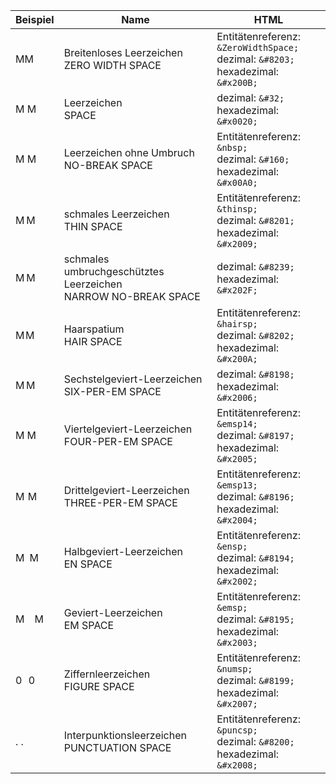 | Beispiel | Name | HTML |
|----|----|----|
| <span class="example example--default"><span class="filler filler--prefix"><span class="filler-char">M</span></span><span class="space">&#8203;</span><span class="filler-char"><span class="filler filler--postfix">M</span></span></span> | <span class="name-german">Breitenloses Leerzeichen</span><br/><span class="name-unicode">ZERO WIDTH SPACE</span> | Entitätenreferenz: `&ZeroWidthSpace;`<br/>dezimal: `&#8203;`<br/>hexadezimal: `&#x200B;` |
| <span class="example example--default"><span class="filler filler--prefix"><span class="filler-char">M</span></span><span class="space">&#32;</span><span class="filler-char"><span class="filler filler--postfix">M</span></span></span> | <span class="name-german">Leerzeichen</span><br/><span class="name-unicode">SPACE</span> | dezimal: `&#32;`<br/>hexadezimal: `&#x0020;` |
| <span class="example example--default"><span class="filler filler--prefix"><span class="filler-char">M</span></span><span class="space">&#160;</span><span class="filler-char"><span class="filler filler--postfix">M</span></span></span> | <span class="name-german">Leerzeichen ohne Umbruch</span><br/><span class="name-unicode">NO-BREAK SPACE</span> | Entitätenreferenz: `&nbsp;`<br/>dezimal: `&#160;`<br/>hexadezimal: `&#x00A0;` |
| <span class="example example--default"><span class="filler filler--prefix"><span class="filler-char">M</span></span><span class="space">&#8201;</span><span class="filler-char"><span class="filler filler--postfix">M</span></span></span> | <span class="name-german">schmales Leerzeichen</span><br/><span class="name-unicode">THIN SPACE</span> | Entitätenreferenz: `&thinsp;`<br/>dezimal: `&#8201;`<br/>hexadezimal: `&#x2009;` |
| <span class="example example--default"><span class="filler filler--prefix"><span class="filler-char">M</span></span><span class="space">&#8239;</span><span class="filler-char"><span class="filler filler--postfix">M</span></span></span> | <span class="name-german">schmales umbruchgeschütztes Leerzeichen</span><br/><span class="name-unicode">NARROW NO-BREAK SPACE</span> | dezimal: `&#8239;`<br/>hexadezimal: `&#x202F;` |
| <span class="example example--default"><span class="filler filler--prefix"><span class="filler-char">M</span></span><span class="space">&#8202;</span><span class="filler-char"><span class="filler filler--postfix">M</span></span></span> | <span class="name-german">Haarspatium</span><br/><span class="name-unicode">HAIR SPACE</span> | Entitätenreferenz: `&hairsp;`<br/>dezimal: `&#8202;`<br/>hexadezimal: `&#x200A;` |
| <span class="example example--default"><span class="filler filler--prefix"><span class="filler-char">M</span></span><span class="space">&#8198;</span><span class="filler-char"><span class="filler filler--postfix">M</span></span></span> | <span class="name-german">Sechstelgeviert-Leerzeichen</span><br/><span class="name-unicode">SIX-PER-EM SPACE</span> | dezimal: `&#8198;`<br/>hexadezimal: `&#x2006;` |
| <span class="example example--default"><span class="filler filler--prefix"><span class="filler-char">M</span></span><span class="space">&#8197;</span><span class="filler-char"><span class="filler filler--postfix">M</span></span></span> | <span class="name-german">Viertelgeviert-Leerzeichen</span><br/><span class="name-unicode">FOUR-PER-EM SPACE</span> | Entitätenreferenz: `&emsp14;`<br/>dezimal: `&#8197;`<br/>hexadezimal: `&#x2005;` |
| <span class="example example--default"><span class="filler filler--prefix"><span class="filler-char">M</span></span><span class="space">&#8196;</span><span class="filler-char"><span class="filler filler--postfix">M</span></span></span> | <span class="name-german">Drittelgeviert-Leerzeichen</span><br/><span class="name-unicode">THREE-PER-EM SPACE</span> | Entitätenreferenz: `&emsp13;`<br/>dezimal: `&#8196;`<br/>hexadezimal: `&#x2004;` |
| <span class="example example--default"><span class="filler filler--prefix"><span class="filler-char">M</span></span><span class="space">&#8194;</span><span class="filler-char"><span class="filler filler--postfix">M</span></span></span> | <span class="name-german">Halbgeviert-Leerzeichen</span><br/><span class="name-unicode">EN SPACE</span> | Entitätenreferenz: `&ensp;`<br/>dezimal: `&#8194;`<br/>hexadezimal: `&#x2002;` |
| <span class="example example--default"><span class="filler filler--prefix"><span class="filler-char">M</span></span><span class="space">&#8195;</span><span class="filler-char"><span class="filler filler--postfix">M</span></span></span> | <span class="name-german">Geviert-Leerzeichen</span><br/><span class="name-unicode">EM SPACE</span> | Entitätenreferenz: `&emsp;`<br/>dezimal: `&#8195;`<br/>hexadezimal: `&#x2003;` |
| <span class="example example--gray"><span class="filler filler--prefix"><span class="filler-char">0</span></span><span class="space">&#8199;</span><span class="filler-char"><span class="filler filler--postfix">0</span></span></span> | <span class="name-german">Ziffernleerzeichen</span><br/><span class="name-unicode">FIGURE SPACE</span> | Entitätenreferenz: `&numsp;`<br/>dezimal: `&#8199;`<br/>hexadezimal: `&#x2007;` |
| <span class="example example--gray"><span class="filler filler--prefix"><span class="filler-char">.</span></span><span class="space">&#8200;</span><span class="filler-char"><span class="filler filler--postfix">.</span></span></span> | <span class="name-german">Interpunktionsleerzeichen</span><br/><span class="name-unicode">PUNCTUATION SPACE</span> | Entitätenreferenz: `&puncsp;`<br/>dezimal: `&#8200;`<br/>hexadezimal: `&#x2008;` |
